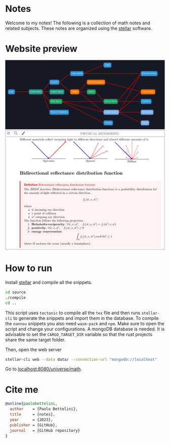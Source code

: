 # Notes

Welcome to my notes! The following is a collection of math notes
and related subjects.
These notes are organized using the [stellar](https://github.com/paolobettelini/stellar)
software.

# Website preview

![universe preview](./media/universe.png)
![course preview](./media/course.png)

# How to run
Install [stellar](https://github.com/paolobettelini/stellar)
and compile all the snippets.
```bash
cd source
./compile
cd ..
```
This script uses `tectonic` to compile all the `tex` file and then runs `stellar-cli`
to generate the snippets and import them in the database.
To compile the `nannou` snippets you also need `wasm-pack` and `npm`.
Make sure to open the script and change your configurations. A mongoDB database is needed.
It is advisable to set the `CARGO_TARGET_DIR` variable so that
the rust projects share the same target folder.

Then, open the web server
```bash
stellar-cli web --data data/ --connection-url "mongodb://localhost"
```
Go to [localhost:8080/universe/math](http://localhost:8080/universe/math).

# Cite me
```bib
@online{paolobettelini,
  author    = {Paolo Bettelini},
  title     = {notes},
  year      = {2023},
  publisher = {GitHub},
  journal   = {GitHub repository}
}
```